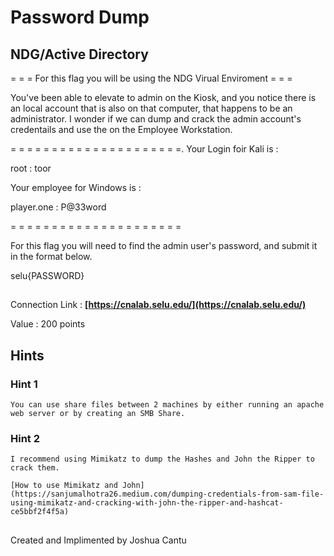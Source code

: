 # Password Dump
## NDG/Active Directory


= = = For this flag you will be using the NDG Virual Enviroment = = =

You've been able to elevate to admin on the Kiosk, and you notice there is an local account that is also on that computer, that happens to be an administrator. I wonder if we can dump and crack the admin account's credentails and use the on the Employee Workstation.  

= = = = = = = = = = = = = = = = = = = = =.
Your Login foir Kali is : 

root : toor

Your employee for Windows is :

player.one : P@33word

= = = = = = = = = = = = = = = = = = = = =

For this flag you will need to find the admin user's password, and submit it in the format below.

selu{PASSWORD}

##
Connection Link : 
**[https://cnalab.selu.edu/](https://cnalab.selu.edu/)**

Value : 200 points

## Hints

### Hint 1
```
You can use share files between 2 machines by either running an apache web server or by creating an SMB Share.
```

### Hint 2
```
I recommend using Mimikatz to dump the Hashes and John the Ripper to crack them. 

[How to use Mimikatz and John](https://sanjumalhotra26.medium.com/dumping-credentials-from-sam-file-using-mimikatz-and-cracking-with-john-the-ripper-and-hashcat-ce5bbf2f4f5a)
```


##
Created and Implimented by Joshua Cantu
